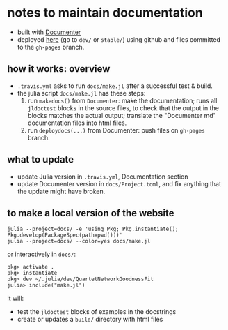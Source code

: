 # notes to maintain documentation

- built with [Documenter](https://juliadocs.github.io/Documenter.jl)
- deployed [here](https://cecileane.github.io/QuartetNetworkGoodnessFit.jl/dev/)
  (go to `dev/` or `stable/`)
  using github and files committed to the `gh-pages` branch.

## how it works: overview

- `.travis.yml` asks to run `docs/make.jl` after a successful test & build.
- the julia script `docs/make.jl` has these steps:
  1. run `makedocs()` from `Documenter`: make the documentation;
     runs all `jldoctest` blocks in the source files,
     to check that the output in the blocks matches the actual output;
     translate the "Documenter md" documentation files into html files.
  2. run `deploydocs(...)` from Documenter: push files on `gh-pages` branch.

## what to update

- update Julia version in `.travis.yml`, Documentation section
- update Documenter version in `docs/Project.toml`, and fix
  anything that the update might have broken.

## to make a local version of the website

```shell
julia --project=docs/ -e 'using Pkg; Pkg.instantiate(); Pkg.develop(PackageSpec(path=pwd()))'
julia --project=docs/ --color=yes docs/make.jl
```

or interactively in `docs/`:
```shell
pkg> activate .
pkg> instantiate
pkg> dev ~/.julia/dev/QuartetNetworkGoodnessFit
julia> include("make.jl")
```

it will:
- test the `jldoctest` blocks of examples in the docstrings
- create or updates a `build/` directory with html files
